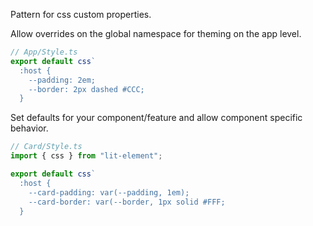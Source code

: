Pattern for css custom properties.

Allow overrides on the global namespace for theming on the app level. 
```js
// App/Style.ts
export default css`
  :host { 
    --padding: 2em;
    --border: 2px dashed #CCC;
  }
```
Set defaults for your component/feature and allow component specific behavior.

```js
// Card/Style.ts
import { css } from "lit-element";

export default css`
  :host { 
    --card-padding: var(--padding, 1em);
    --card-border: var(--border, 1px solid #FFF;
  }
```
